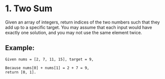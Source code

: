 # 1. Two Sum

Given an array of integers, return indices of the two numbers such that they add up to a specific target.
You may assume that each input would have exactly one solution, and you may not use the same element twice.

## Example:

```
Given nums = [2, 7, 11, 15], target = 9,

Because nums[0] + nums[1] = 2 + 7 = 9,
return [0, 1].
```